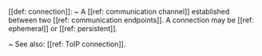 [[def: connection]]:
~ A [[ref: communication channel]] established between two [[ref: communication endpoints]]. A connection may be [[ref: ephemeral]] or [[ref: persistent]].

~ See also: [[ref: ToIP connection]].


